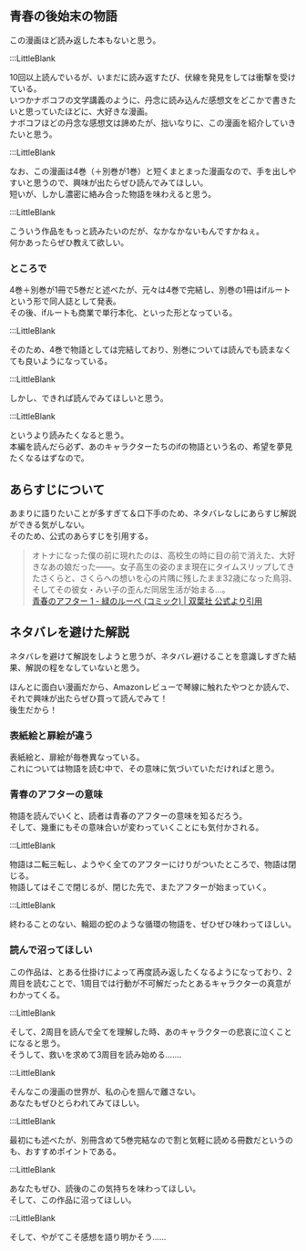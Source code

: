 ## 青春の後始末の物語  

この漫画ほど読み返した本もないと思う。  

:::LittleBlank  

10回以上読んでいるが、いまだに読み返すたび、伏線を発見をしては衝撃を受けている。  
いつかナボコフの文学講義のように、丹念に読み込んだ感想文をどこかで書きたいと思っていたほどに、大好きな漫画。  
ナボコフほどの丹念な感想文は諦めたが、拙いなりに、この漫画を紹介していきたいと思う。  

:::LittleBlank  

なお、この漫画は4巻（＋別巻が1巻）と短くまとまった漫画なので、手を出しやすいと思うので、興味が出たらぜひ読んでみてほしい。  
短いが、しかし濃密に絡み合った物語を味わえると思う。  

:::LittleBlank  

こういう作品をもっと読みたいのだが、なかなかないもんですかねぇ。  
何かあったらぜひ教えて欲しい。  

### ところで  

4巻＋別巻が1冊で5巻だと述べたが、元々は4巻で完結し、別巻の1冊はifルートという形で同人誌として発表。  
その後、ifルートも商業で単行本化、といった形となっている。  

:::LittleBlank  

そのため、4巻で物語としては完結しており、別巻については読んでも読まなくても良いようになっている。  

:::LittleBlank  

しかし、できれば読んでみてほしいと思う。  

:::LittleBlank  

というより読みたくなると思う。  
本編を読んだら必ず、あのキャラクターたちのifの物語という名の、希望を夢見たくなるはずなので。  

## あらすじについて  

あまりに語りたいことが多すぎて＆口下手のため、ネタバレなしにあらすじ解説ができる気がしない。  
そのため、公式のあらすじを引用する。  

> オトナになった僕の前に現れたのは、高校生の時に目の前で消えた、大好きなあの娘だった――。女子高生の姿のまま現在にタイムスリップしてきたさくらと、さくらへの想いを心の片隅に残したまま32歳になった鳥羽、そしてその彼女・みい子の歪んだ同居生活が始まる…。    
> [青春のアフター 1 - 緑のルーペ (コミック) | 双葉社 公式より引用](https://www.futabasha.co.jp/book/97845758466210000000)  

## ネタバレを避けた解説  

ネタバレを避けて解説をしようと思うが、ネタバレ避けることを意識しすぎた結果、解説の程をなしていないと思う。  

ほんとに面白い漫画だから、Amazonレビューで琴線に触れたやつとか読んで、それで興味が出たらぜひ買って読んでみて！  
後生だから！  

### 表紙絵と扉絵が違う  

表紙絵と、扉絵が毎巻異なっている。  
これについては物語を読む中で、その意味に気づいていただければと思う。  

### 青春のアフターの意味  

物語を読んでいくと、読者は青春のアフターの意味を知るだろう。  
そして、幾重にもその意味合いが変わっていくことにも気付かされる。  

:::LittleBlank  

物語は二転三転し、ようやく全てのアフターにけりがついたところで、物語は閉じる。  
物語してはそこで閉じるが、閉じた先で、またアフターが始まっていく。  

:::LittleBlank  

終わることのない、輪廻の蛇のような循環の物語を、ぜひぜひ味わってほしい。  

### 読んで沼ってほしい  

この作品は、とある仕掛けによって再度読み返したくなるようになっており、2周目を読むことで、1周目では行動が不可解だったとあるキャラクターの真意がわかってくる。  

:::LittleBlank  

そして、2周目を読んで全てを理解した時、あのキャラクターの悲哀に泣くことになると思う。  
そうして、救いを求めて3周目を読み始める.......  

:::LittleBlank  

そんなこの漫画の世界が、私の心を掴んで離さない。  
あなたもぜひとらわれてみてほしい。  

:::LittleBlank  

最初にも述べたが、別冊含めて5巻完結なので割と気軽に読める冊数だというのも、おすすめポイントである。  

:::LittleBlank  

あなたもぜひ、読後のこの気持ちを味わってほしい。  
そして、この作品に沼ってほしい。  

:::LittleBlank  

そして、やがてこそ感想を語り明かそう......  
